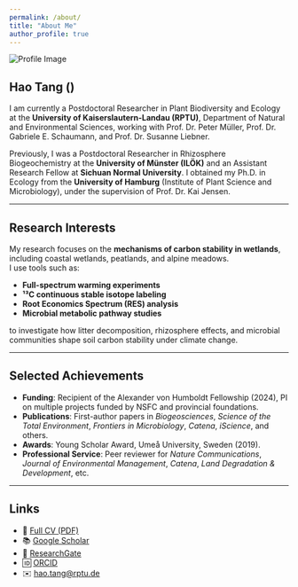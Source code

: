 ```yaml
---
permalink: /about/
title: "About Me"
author_profile: true
---
```


![Profile Image](/images/avatar.jpg)  <!-- 换成你的照片路径 -->

## Hao Tang ()

I am currently a Postdoctoral Researcher in Plant Biodiversity and Ecology at the **University of Kaiserslautern-Landau (RPTU)**, Department of Natural and Environmental Sciences, working with Prof. Dr. Peter Müller, Prof. Dr. Gabriele E. Schaumann, and Prof. Dr. Susanne Liebner.  

Previously, I was a Postdoctoral Researcher in Rhizosphere Biogeochemistry at the **University of Münster (ILÖK)** and an Assistant Research Fellow at **Sichuan Normal University**. I obtained my Ph.D. in Ecology from the **University of Hamburg** (Institute of Plant Science and Microbiology), under the supervision of Prof. Dr. Kai Jensen.  

---

## Research Interests
My research focuses on the **mechanisms of carbon stability in wetlands**, including coastal wetlands, peatlands, and alpine meadows.  
I use tools such as:  
- **Full-spectrum warming experiments**  
- **¹³C continuous stable isotope labeling**  
- **Root Economics Spectrum (RES) analysis**  
- **Microbial metabolic pathway studies**  

to investigate how litter decomposition, rhizosphere effects, and microbial communities shape soil carbon stability under climate change.

---

## Selected Achievements
- **Funding**: Recipient of the Alexander von Humboldt Fellowship (2024), PI on multiple projects funded by NSFC and provincial foundations.  
- **Publications**: First-author papers in *Biogeosciences*, *Science of the Total Environment*, *Frontiers in Microbiology*, *Catena*, *iScience*, and others.  
- **Awards**: Young Scholar Award, Umeå University, Sweden (2019).  
- **Professional Service**: Peer reviewer for *Nature Communications*, *Journal of Environmental Management*, *Catena*, *Land Degradation & Development*, etc.  

---

## Links
- 📄 [Full CV (PDF)](/files/2025_Hao_Tang_CV.pdf)  
- 📚 [Google Scholar](https://scholar.google.com/) <!-- 你可以替换成真实链接 -->
- 🔗 [ResearchGate](https://www.researchgate.net/profile/Hao-Tang-50)  
- 🆔 [ORCID](https://orcid.org/) <!-- 替换 -->
- ✉️ hao.tang@rptu.de  
